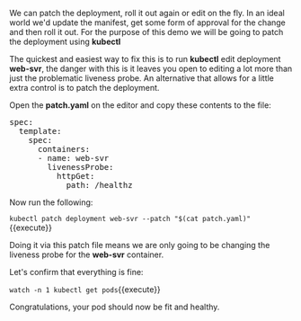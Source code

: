We can patch the deployment, roll it out again or edit on the fly. In an ideal world we'd update the manifest, get some form of approval for the change and then roll it out. For the purpose of this demo we will be going to patch the deployment using **kubectl**

The quickest and easiest way to fix this is to run **kubectl** edit deployment **web-svr**, the danger with this is it leaves you open to editing a lot more than just the problematic liveness probe. An alternative that allows for a little extra control is to patch the deployment.

Open the **patch.yaml** on the editor and copy these contents to the file:

<pre class="file"
data-filename="patch.yaml"
data-target="replace">
spec:
  template:
    spec:
      containers:
      - name: web-svr
        livenessProbe:
          httpGet:
            path: /healthz</pre>

Now run the following:

`kubectl patch deployment web-svr --patch "$(cat patch.yaml)"`{{execute}}

Doing it via this patch file means we are only going to be changing the liveness probe for the **web-svr** container.

Let's confirm that everything is fine:

`watch -n 1 kubectl get pods`{{execute}}

Congratulations, your pod should now be fit and healthy.
